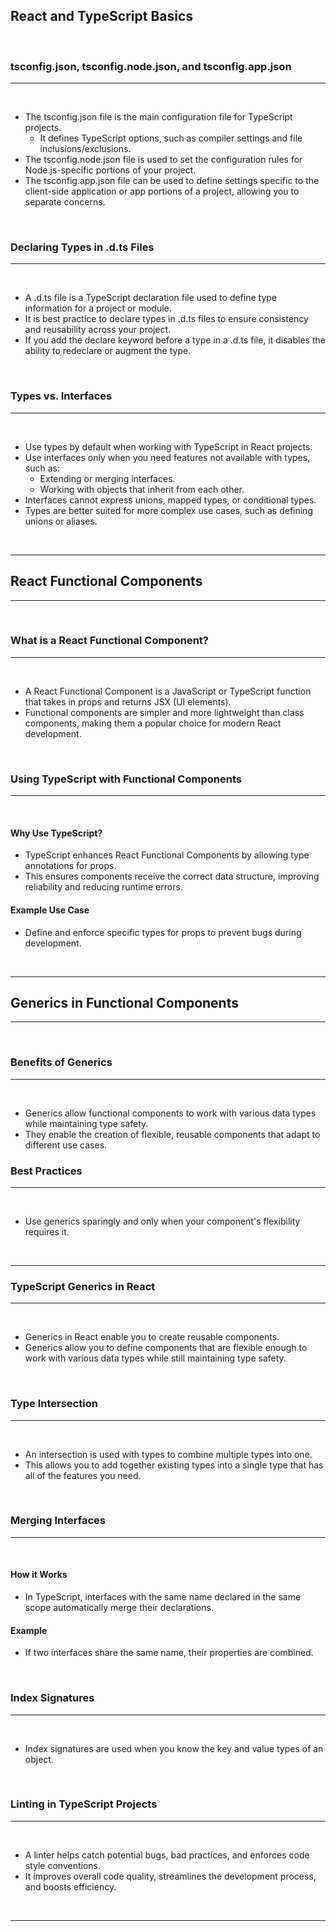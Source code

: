 ## React and TypeScript Basics
<br>

### tsconfig.json, tsconfig.node.json, and tsconfig.app.json
---
<br>

- The tsconfig.json file is the main configuration file for TypeScript projects.
  - It defines TypeScript options, such as compiler settings and file inclusions/exclusions.
- The tsconfig.node.json file is used to set the configuration rules for Node.js-specific portions of your project.
- The tsconfig.app.json file can be used to define settings specific to the client-side application or app portions of a project, allowing you to separate concerns.

<br>

### Declaring Types in .d.ts Files
---
<br>

- A .d.ts file is a TypeScript declaration file used to define type information for a project or module.
- It is best practice to declare types in .d.ts files to ensure consistency and reusability across your project.
- If you add the declare keyword before a type in a .d.ts file, it disables the ability to redeclare or augment the type.

<br>

### Types vs. Interfaces
---
<br>

- Use types by default when working with TypeScript in React projects.
- Use interfaces only when you need features not available with types, such as:
  - Extending or merging interfaces.
  - Working with objects that inherit from each other.
- Interfaces cannot express unions, mapped types, or conditional types.
- Types are better suited for more complex use cases, such as defining unions or aliases.

<br>

---

## React Functional Components
---

<br>

### What is a React Functional Component?
---
<br>

- A React Functional Component is a JavaScript or TypeScript function that takes in props and returns JSX (UI elements).
- Functional components are simpler and more lightweight than class components, making them a popular choice for modern React development.

<br>

### Using TypeScript with Functional Components
---
<br>

#### Why Use TypeScript?
- TypeScript enhances React Functional Components by allowing type annotations for props.
- This ensures components receive the correct data structure, improving reliability and reducing runtime errors.

#### Example Use Case
- Define and enforce specific types for props to prevent bugs during development.

<br>

---

## Generics in Functional Components
---

<br>

### Benefits of Generics
---
<br>

- Generics allow functional components to work with various data types while maintaining type safety.
- They enable the creation of flexible, reusable components that adapt to different use cases.

### Best Practices
---
<br>

- Use generics sparingly and only when your component's flexibility requires it.

<br>

---

### TypeScript Generics in React
---
<br>

- Generics in React enable you to create reusable components.
- Generics allow you to define components that are flexible enough to work with various data types while still maintaining type safety.

<br>

### Type Intersection
---
<br>

- An intersection is used with types to combine multiple types into one.
- This allows you to add together existing types into a single type that has all of the features you need.

<br>

### Merging Interfaces
---
<br>

#### How it Works
- In TypeScript, interfaces with the same name declared in the same scope automatically merge their declarations.

#### Example
- If two interfaces share the same name, their properties are combined.

<br>

### Index Signatures
---
<br>

- Index signatures are used when you know the key and value types of an object.

<br>

### Linting in TypeScript Projects
---
<br>

- A linter helps catch potential bugs, bad practices, and enforces code style conventions.
- It improves overall code quality, streamlines the development process, and boosts efficiency.

<br>

---
